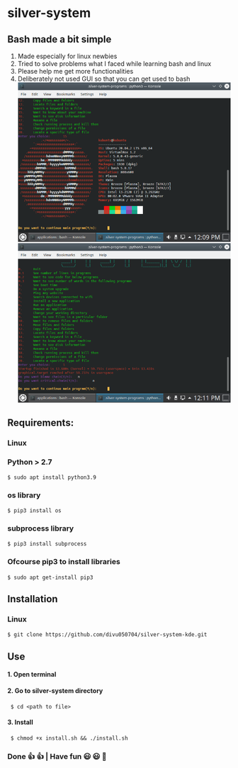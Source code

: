 # **silver-system**
## Bash made a bit simple
1. Made especially for linux newbies
2. Tried to solve problems what I faced while learning bash and linux
3. Please help me get more functionalities
4. Deliberately not used GUI so that you can get used to bash
![Screenshot1](https://github.com/divu050704/silver-system-kde/blob/main/Screenshots/1.png)
![Screenshot2](https://github.com/divu050704/silver-system-kde/blob/main/Screenshots/2.png)
## Requirements:
### Linux
### Python > 2.7 
    $ sudo apt install python3.9
### os library 
    $ pip3 install os
### subprocess library 
    $ pip3 install subprocess
### Ofcourse pip3 to install libraries 
    $ sudo apt get-install pip3
## Installation
### Linux
    $ git clone https://github.com/divu050704/silver-system-kde.git
## Use 
#### 1. Open terminal
#### 2. Go to silver-system directory
     $ cd <path to file>
#### 3. Install
     $ chmod +x install.sh && ./install.sh
### Done :thumbsup: :thumbsup: | Have fun :smiley: :smiley: :partying_face:
